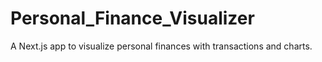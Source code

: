 # Personal_Finance_Visualizer
A Next.js app to visualize personal finances with transactions and charts.
